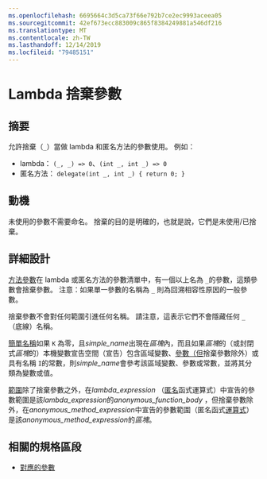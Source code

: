 ```yaml
---
ms.openlocfilehash: 6695664c3d5ca73f66e792b7ce2ec9993aceea05
ms.sourcegitcommit: 42ef673ecc883009c865f8384249881a546df216
ms.translationtype: MT
ms.contentlocale: zh-TW
ms.lasthandoff: 12/14/2019
ms.locfileid: "79485151"
---
```

# <a name="lambda-discard-parameters"></a>Lambda 捨棄參數

## <a name="summary"></a>摘要

允許捨棄（`_`）當做 lambda 和匿名方法的參數使用。
例如：
- lambda： `(_, _) => 0`、`(int _, int _) => 0`
- 匿名方法： `delegate(int _, int _) { return 0; }`

## <a name="motivation"></a>動機

未使用的參數不需要命名。 捨棄的目的是明確的，也就是說，它們是未使用/已捨棄。

## <a name="detailed-design"></a>詳細設計

[方法參數](https://github.com/dotnet/csharplang/blob/master/spec/classes.md#method-parameters)在 lambda 或匿名方法的參數清單中，有一個以上名為 `_`的參數，這類參數會捨棄參數。
注意：如果單一參數的名稱為 `_` 則為回溯相容性原因的一般參數。

捨棄參數不會對任何範圍引進任何名稱。
請注意，這表示它們不會隱藏任何 `_` （底線）名稱。

[簡單名稱](https://github.com/dotnet/csharplang/blob/master/spec/expressions.md#simple-names)如果 `K` 為零，且*simple_name*出現在*區塊*內，而且如果*區塊*的（或封閉式*區塊*的）本機變數宣告空間（宣告）包含區域變數、[參數（但](basic-concepts.md#declarations)捨棄參數除外）或具有名稱 `I`的常數，則*simple_name*會參考該區域變數、參數或常數，並將其分類為變數或值。

[範圍](https://github.com/dotnet/csharplang/blob/master/spec/basic-concepts.md#scopes)除了捨棄參數之外，在*lambda_expression* （[匿名](expressions.md#anonymous-function-expressions)函式運算式）中宣告的參數範圍是該*lambda_expression*的*anonymous_function_body* ，但捨棄參數除外，在*anonymous_method_expression*中宣告的參數範圍（匿名函式[運算式](expressions.md#anonymous-function-expressions)）是該*anonymous_method_expression*的*區塊*。

## <a name="related-spec-sections"></a>相關的規格區段
- [對應的參數](https://github.com/dotnet/csharplang/blob/master/spec/expressions.md#corresponding-parameters)
